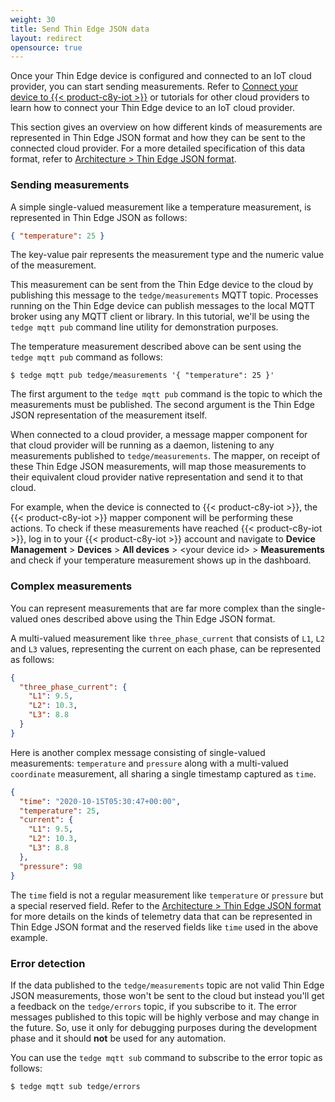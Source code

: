 ```yaml
---
weight: 30
title: Send Thin Edge JSON data
layout: redirect
opensource: true
---
```


Once your Thin Edge device is configured and connected to an IoT cloud provider, you can start sending measurements.
Refer to [Connect your device to {{< product-c8y-iot >}}](#connect-c8y) or tutorials for other cloud providers
to learn how to connect your Thin Edge device to an IoT cloud provider.

This section gives an overview on how different kinds of measurements are represented in Thin Edge JSON format and
how they can be sent to the connected cloud provider.
For a more detailed specification of this data format, refer to [Architecture > Thin Edge JSON format](/thin-edge/thin-edge-architecture/#thin-edge-json).

### Sending measurements

A simple single-valued measurement like a temperature measurement, is represented in Thin Edge JSON as follows:

```json
{ "temperature": 25 }
```

The key-value pair represents the measurement type and the numeric value of the measurement.

This measurement can be sent from the Thin Edge device to the cloud by publishing this message to the `tedge/measurements` MQTT topic.
Processes running on the Thin Edge device can publish messages to the local MQTT broker using any MQTT client or library.
In this tutorial, we'll be using the `tedge mqtt pub` command line utility for demonstration purposes.

The temperature measurement described above can be sent using the `tedge mqtt pub` command as follows:

```shell
$ tedge mqtt pub tedge/measurements '{ "temperature": 25 }'
```

The first argument to the `tedge mqtt pub` command is the topic to which the measurements must be published.
The second argument is the Thin Edge JSON representation of the measurement itself.

When connected to a cloud provider, a message mapper component for that cloud provider will be running as a daemon,
listening to any measurements published to `tedge/measurements`.
The mapper, on receipt of these Thin Edge JSON measurements, will map those measurements to their equivalent
cloud provider native representation and send it to that cloud.

For example, when the device is connected to {{< product-c8y-iot >}}, the {{< product-c8y-iot >}} mapper component will be performing these actions.
To check if these measurements have reached {{< product-c8y-iot >}}, log in to your {{< product-c8y-iot >}} account and navigate to
**Device Management** > **Devices** > **All devices** > &#60;your device id&#62; > **Measurements**
and check if your temperature measurement shows up in the dashboard.

### Complex measurements

You can represent measurements that are far more complex than the single-valued ones described above using the Thin Edge JSON format.

A multi-valued measurement like `three_phase_current` that consists of `L1`, `L2` and `L3` values,
representing the current on each phase, can be represented as follows:

```json
{
  "three_phase_current": {
    "L1": 9.5,
    "L2": 10.3,
    "L3": 8.8
  }
}
```

Here is another complex message consisting of single-valued measurements: `temperature` and `pressure`
along with a multi-valued `coordinate` measurement, all sharing a single timestamp captured as `time`.

```json
{
  "time": "2020-10-15T05:30:47+00:00",
  "temperature": 25,
  "current": {
    "L1": 9.5,
    "L2": 10.3,
    "L3": 8.8
  },
  "pressure": 98
}
```

The `time` field is not a regular measurement like `temperature` or `pressure` but a special reserved field.
Refer to the [Architecture > Thin Edge JSON format](/thin-edge/thin-edge-architecture/#thin-edge-json) for more details on the kinds of telemetry
data that can be represented in Thin Edge JSON format and the reserved fields like `time` used in the above example.

### Error detection

If the data published to the `tedge/measurements` topic are not valid Thin Edge JSON measurements, those won't be
sent to the cloud but instead you'll get a feedback on the `tedge/errors` topic, if you subscribe to it.
The error messages published to this topic will be highly verbose and may change in the future.
So, use it only for debugging purposes during the development phase and it should **not** be used for any automation.

You can use the `tedge mqtt sub` command to subscribe to the error topic as follows:

```shell
$ tedge mqtt sub tedge/errors
```

